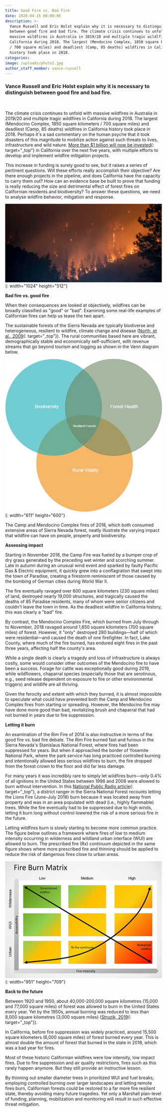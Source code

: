 ```yaml
---
title: Good Fire vs. Bad Fire
date: 2020-04-15 00:00:00
description: >-
  Vance Russell and Eric Holst explain why it is necessary to distinguish
  between good fire and bad fire. The climate crisis continues to unfold with
  massive wildfires in Australia in 2019/20 and multiple tragic wildlfires in
  California during 2018. The largest (Mendocino Complex, 1850 square kilometers
  / 700 square miles) and deadliest (Camp, 85 deaths) wildfires in California
  history took place in 2018.
categories:
image: /uploads/photo1.jpg
author_staff_member: vance-russell
---
```


### Vance Russell and Eric Holst explain why it is necessary to distinguish between good fire and bad fire.

&nbsp;

The climate crisis continues to unfold with massive wildfires in Australia in 2019/20 and multiple tragic wildlfires in California during 2018. The largest (Mendocino Complex, 1850 square kilometers / 700 square miles) and deadliest (Camp, 85 deaths) wildfires in California history took place in 2018. Perhaps it's a sad commentary on the human psyche that it took disasters of this magnitude to mobilize action against such threats to lives, infrastructure and wild nature.&nbsp;[More than $1 billion will now be invested](https://www.fire.ca.gov/grants/forest-health-grants/){: target="_top"}&nbsp;in California over the next five years, with multiple efforts to develop and implement wildfire mitigation projects.

This increase in funding is surely good to see, but it raises a series of pertinent questions. Will these efforts really accomplish their objective? Are there enough projects in the pipeline, and does California have the capacity to carry them out? How can an evidence base be built to prove that funding is really reducing the size and detrimental effect of forest fires on Californian residents and biodiversity? To answer these questions, we need to analyse wildfire behavior, mitigation and response.

![](/uploads/photo2.jpg){: width="1024" height="512"}

**Bad fire vs. good fire**

When their consequences are looked at objectively, wildfires can be broadly classified as "good" or "bad". Examining some real-life examples of Californian fires can help us tease the two apart.

The sustainable forests of the Sierra Nevada are typically biodiverse and heterogeneous, resilient to wildfire, climate change and disease ([North, et al., 2009](https://www.fs.fed.us/psw/publications/documents/psw_gtr220/){: target="_top"}). The rural communities based here are vibrant, demographically stable and economically self-sufficient, with revenue streams that go beyond tourism and logging as shown in the Venn diagram below.

![](/uploads/graphic1.jpg){: width="611" height="600"}

The Camp and Mendocino Complex fires of 2018, which both consumed extensive areas of Sierra Nevada forest, neatly illustrate the varying impact that wildfire can have on people, property and biodiversity.

**Assessing impact**

Starting in November 2018, the Camp Fire was fueled by a bumper crop of dry grass generated by the preceding wet winter and scorching summer. Late in autumn during an unusual wind event and sparked by faulty Pacific Gas & Electric equipment, it quickly grew into a conflagration that swept into the town of Paradise, creating a firestorm reminiscent of those caused by the bombing of German cities during World War II.

The fire eventually ravaged over 600 square kilometers (230 square miles) of land, destroyed nearly 19,000 structures, and tragically caused the deaths of 85 Paradise residents, many of whom were senior citizens and couldn't leave the town in time. As the deadliest wildfire in California history, this was clearly a "bad" fire.

By contrast, the Mendocino Complex Fire, which burned from July through to November, 2018 ravaged around 1,850 square kilometers (700 square miles) of forest. However, it "only" destroyed 280 buildings—half of which were residential—and caused the death of one firefighter. In fact, Lake County, where much of the fire burned, has endured eight fires in the past three years, affecting half the county's area.

While a single death is clearly a tragedy and loss of infrastructure is always costly, some would consider other outcomes of the Mendocino fire to have been a success. Forage for cattle was exceptionally good during 2019, while wildflowers, chaparral species (especially those that are serotinous, e.g., seed release dependent on exposure to fire or other environmental triggers) and wildlife are all thriving.&nbsp;

Given the ferocity and extent with which they burned, it is almost impossible to speculate what could have prevented both the Camp and Mendocino Complex fires from starting or spreading. However, the Mendocino fire may have done more good than bad, revitalizing brush and chaparral that had not burned in years due to fire suppression.

**Letting it burn**

An examination of the Rim Fire of 2014 is also instructive in terms of the good fire vs. bad fire debate. The Rim Fire burned fast and furious in the Sierra Nevada's Stanislaus National Forest, where fires had been suppressed for years. But when it approached the border of Yosemite National Park, where the park service has long practiced controlled burning and intentionally allowed less serious wildfires to burn, the fire dropped from the forest crown to the floor and did far less damage.

For many years it was incredibly rare to simply let wildfires burn—only 0.4% of all ignitions in the United States between 1998 and 2008 were allowed to burn without intervention. In this&nbsp;[National Public Radio article](https://www.npr.org/2018/09/27/649649316/fire-ecologists-say-more-fires-should-be-left-to-burn-so-why-arent-they?t=1563200133566){: target="_top"}, a district ranger in the Sierra National Forest recounts letting the Lions Fire (June-July 2018) burn because it was located away from property and was in an area populated with dead (i.e., highly flammable) trees. While the fire eventually had to be suppressed due to high winds, letting it burn long without control lowered the risk of a more serious fire in the future.&nbsp;

Letting wildfires burn is slowly starting to become more common practice. The figure below outlines a framework where fires of low to medium intensity occurring in wilderness and wildland urban interface (WUI) are allowed to burn. The prescribed fire (Rx) continuum depicted in the same figure shows where more prescribed fire and thinning should be applied to reduce the risk of dangerous fires close to urban areas.

![](/uploads/graphic-2.jpg){: width="951" height="709"}

**Back to the future**

Between 1920 and 1950, about 40,000-200,000 square kilometres (15,000 and 77,000 square miles) of forest was allowed to burn in the United States every year. Yet by the 1950s, annual burning was reduced to less than 8,000 square kilometres (3,000 square miles) ([Struzik, 2019](https://islandpress.org/books/firestorm){: target="_top"}).

In California, before fire suppression was widely practiced, around 15,500 square kilometers (6,000 square miles) of forest burned every year. This is almost double the amount of forest that burned in the state in 2018, which was a bad year for fires.

Most of these historic Californian wildfires were low intensity, low impact fires. Due to fire suppression and air quality restrictions, fires such as this rarely happen anymore. But they still provide an instructive lesson.

By thinning out smaller diameter trees in prioritized WUI and fuel breaks, employing controlled burning over larger landscapes and letting remote fires burn, Californian forests could be restored to a far more fire resilient state, thereby avoiding many future tragedies. Yet only a Marshall plan-level of funding, planning, mobilization and monitoring will result in such effective threat mitigation.&nbsp;